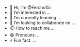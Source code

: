 - 👋 Hi, I’m @Fercho15r
- 👀 I’m interested in ...
- 🌱 I’m currently learning ...
- 💞️ I’m looking to collaborate on ...
- 📫 How to reach me ...
- 😄 Pronouns: ...
- ⚡ Fun fact: ...

<!---
Fercho15r/Fercho15r is a ✨ special ✨ repository because its `README.md` (this file) appears on your GitHub profile.
You can click the Preview link to take a look at your changes.
--->
